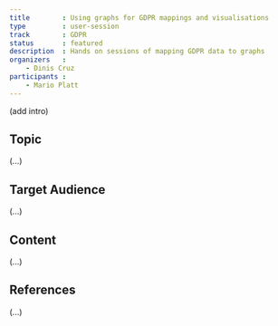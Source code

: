 ```yaml
---
title        : Using graphs for GDPR mappings and visualisations
type         : user-session
track        : GDPR
status       : featured
description  : Hands on sessions of mapping GDPR data to graphs
organizers   :
    - Dinis Cruz
participants :
    - Mario Platt
---
```


(add intro)

## Topic

(...)

## Target Audience

(...)

## Content

(...)

## References

(...)
